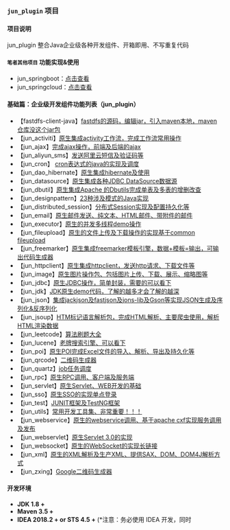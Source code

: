 ### `jun_plugin` 项目

#### 项目说明
jun_plugin 整合Java企业级各种开发组件、开箱即用、不写重复代码

#### `笔者其他项目` 功能实现&使用
- jun_springboot：[点击查看](https://github.com/wujun728/jun_springboot) 
- jun_springcloud：[点击查看](https://github.com/wujun728/jun_springcloud) 
    
#### 基础篇：企业级开发组件功能列表（jun_plugin）
- 【fastdfs-client-java】[fastdfs的源码，编辑jar，引入maven本地，maven仓库没这个jar包](https://github.com/wujun728/jun_plugin)
- 【jun_activiti】[原生集成activity工作流，完成工作流常用操作](https://github.com/wujun728/jun_plugin)
- 【jun_ajax】[完成ajax操作，前端及后端的ajax](https://github.com/wujun728/jun_plugin)
- 【jun_aliyun_sms】[发送阿里云短信及验证码等](https://github.com/wujun728/jun_plugin)
- 【jun_cron】 [cron表达式的java的实现及调度](https://github.com/wujun728/jun_plugin)
- 【jun_dao_hibernate】[原生集成hibernate及使用](https://github.com/wujun728/jun_plugin)
- 【jun_datasource】[原生集成各种JDBC DataSource数据源](https://github.com/wujun728/jun_plugin)
- 【jun_dbutil】[原生集成Apache 的Dbutils完成单表及多表的增删改查](https://github.com/wujun728/jun_plugin)
- 【jun_designpattern】[23种涉及模式的Java实现](https://github.com/wujun728/jun_plugin)
- 【jun_distributed_session】[分布式Session实现及配置持久化等](https://github.com/wujun728/jun_plugin)
- 【jun_email】[原生邮件发送、纯文本、HTML邮件、带附件的邮件](https://github.com/wujun728/jun_plugin)
- 【jun_executor】[原生的并发多线程demo操作](https://github.com/wujun728/jun_plugin)
- 【jun_fileupload】[原生的文件上传及下载操作的实现基于common fileupload](https://github.com/wujun728/jun_plugin)
- 【jun_freemarker】[原生集成freemarker模板引擎，数据+模板=输出，可输出代码生成器](https://github.com/wujun728/jun_plugin)
- 【jun_httpclient】[原生集成httpclient，发送http请求、下载文件等](https://github.com/wujun728/jun_plugin)
- 【jun_image】[原生图片操作包、包括图片上传、下载、展示、缩略图等](https://github.com/wujun728/jun_plugin)
- 【jun_jdbc】[原生JDBC操作，简单封装，需要的可以看下](https://github.com/wujun728/jun_plugin)
- 【jun_jdk】[JDK原生demo代码，了解的越多才会了解的越深](https://github.com/wujun728/jun_plugin)
- 【jun_json】[集成jackjson及fastjson及jons-lib及Gson等实现JSON生成及序列化&反序列化](https://github.com/wujun728/jun_plugin)
- 【jun_jsoup】[HTM标记语言解析包，完成HTML解析、主要爬虫使用，解析HTML渲染数据](https://github.com/wujun728/jun_plugin)
- 【jun_leetcode】[算法刷题大全](https://github.com/wujun728/jun_plugin)
- 【jun_lucene】[老牌搜索引擎、可以看下](https://github.com/wujun728/jun_plugin)
- 【jun_poi】[原生POI完成Excel文件的导入、解析、导出及持久化等](https://github.com/wujun728/jun_plugin)
- 【jun_qrcode】[二维码生成器](https://github.com/wujun728/jun_plugin)
- 【jun_quartz】[job任务调度](https://github.com/wujun728/jun_plugin)
- 【jun_rpc】[原生RPC调用、客户端及服务端](https://github.com/wujun728/jun_plugin)
- 【jun_servlet】[原生Servlet、WEB开发的基础](https://github.com/wujun728/jun_plugin)
- 【jun_sso】[原生SSO的实现单点登录](https://github.com/wujun728/jun_plugin)
- 【jun_test】[JUNIT框架及TestNG框架](https://github.com/wujun728/jun_plugin)
- 【jun_utils】[常用开发工具集、非常重要！！！](https://github.com/wujun728/jun_plugin)
- 【jun_webservice】[原生的webservice调用、基于apache cxf实现服务调用及发布](https://github.com/wujun728/jun_plugin)
- 【jun_webservlet】[原生Servlet 3.0的实现](https://github.com/wujun728/jun_plugin)
- 【jun_websocket】[原生的WebSocket的实现长链接](https://github.com/wujun728/jun_plugin)
- 【jun_xml】[原生的XML解析及生产XML、提供SAX、DOM、DOM4J解析方式](https://github.com/wujun728/jun_plugin)
- 【jun_zxing】[Google二维码生成器](https://github.com/wujun728/jun_plugin)


#### 开发环境

- **JDK 1.8 +**
- **Maven 3.5 +**
- **IDEA 2018.2 + or  STS 4.5 +** (*注意：务必使用 IDEA 开发，同时
 